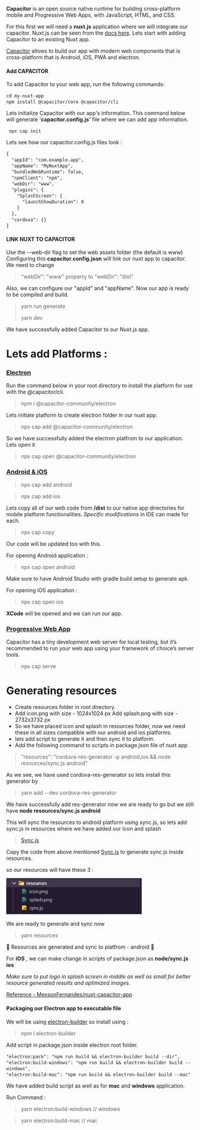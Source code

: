 **Capacitor** is an open source native runtime for building cross-platform mobile and Progressive Web Apps, with JavaScript, HTML, and CSS. 

For this first we will need a **nuxt.js** application where we will integrate our capacitor. Nuxt.js can be seen from the [docs here](https://nuxtjs.org/docs/2.x/get-started/installation). Lets start with adding Capacitor to an existing Nuxt app.

[Capacitor](https://capacitorjs.com/docs/getting-started) allows to build our app with modern web components that is cross-platform that is  Android, iOS, PWA and electron.

#### Add CAPACITOR
To add Capacitor to your web app, run the following commands:

```
cd my-nuxt-app
npm install @capacitor/core @capacitor/cli
```

Lets initialize Capacitor with our app's information. This command below will generate '**capacitor.config.js'** file where we can add app information.

```
 npx cap init
```

Lets see how our capacitor.config.js files look :

```
{
  "appId": "com.example.app",
  "appName": "MyNuxtApp",
  "bundledWebRuntime": false,
  "npmClient": "npm",
  "webDir": "www",
  "plugins": {
    "SplashScreen": {
      "launchShowDuration": 0
    }
  },
  "cordova": {}
}
```
#### LINK NUXT TO CAPACITOR

Use the --web-dir flag to set the web assets folder (the default is www)
Configuring this **capacitor.config.json** will link our nuxt app to capacitor. We need to change

> "webDir": "www" property to "webDir": "dist"

Also, we can configure our "appId" and "appName". Now our app is ready to be compiled and build.

> yarn run generate 
>
> yarn dev

We have successfully added Capacitor to our Nuxt.js app.

# Lets add Platforms :

### **[Electron](https://capacitor-community.github.io/electron/#/./getting-started/index)**

Run the command below in your root directory to install the platform for use with the @capacitor/cli.

> npm i @capacitor-community/electron

Lets initiate platform to create electron folder in our nuxt app.

> npx cap add @capacitor-community/electron

So we have successfully added the electron platfrom to our application. Lets open it

> npx cap open @capacitor-community/electron

### **[Android & iOS](https://capacitorjs.com/docs/basics/running-your-app)**

> npx cap add android

> npx cap add ios

Lets copy all of our web code from **/dist** to our native app directories for mobile platform functionalities. *Specific modifications* in IDE can made for each.

> npx cap copy

Our code will be updated too with this.

For opening Android application :

> npx cap open android

Make sure to have Android Studio with gradle build setup to generate apk.

For opening iOS application :

> npx cap open ios

**XCode** will be opened and we can run our app.

### **[Progressive Web App](https://capacitorjs.com/docs/basics/running-your-app#progressive-web-app)**

Capacitor has a tiny development web server for local testing, but it’s recommended to run your web app using your framework of choice’s server tools.

> npx cap serve

# Generating resources

* Create resources folder in root directory.
* Add icon.png with size - 1024x1024 px Add splash.png with size - 2732x3732 px
* So we have placed icon and splash in resources folder, now we need these in all sizes compatible with our android and ios platforms.
* lets add script to generate it and then sync it to platform.
* Add the following command to scripts in package.json file of nuxt app

> "resources": "cordova-res-generator -p android,ios && node resources/sync.js android"

As we see, we have used cordova-res-generator so lets install this generator by

> yarn add --dev cordova-res-generator

We have successfully add res-generator now we are ready to go but we still have **node resources/sync.js android**


This will sync the resources to android platform using sync.js, so lets add sync.js in resources where we have added our icon and splash

> [Sync.js](https://github.com/anshcena/blog/blob/main/nuxt-capacitor/sync.js)

Copy the code from above mentioned [Sync.js](https://github.com/anshcena/blog/blob/main/nuxt-capacitor/sync.js) to generate sync.js inside resources.

so our resources will have these 3 :

![Structure resources](https://github.com/anshcena/blog/blob/main/nuxt-capacitor/img/sync%20file.jpg?raw=true "Resources")

We are ready to generate and sync now

> yarn resources

🎉 Resources are generated and sync to platfrom - android 🎉

For **iOS** , we can make change in scripts of package.json as **node/sync.js ios**

*Make sure to put logo in splash screen in middle as well as small for better resource generated results and optimized images.*

[Reference - MexsonFernandes/nuxt-capacitor-app](https://github.com/MexsonFernandes/nuxt-capacitor-app#create-resources)

#### Packaging our Electron app to executable file

We will be using [electron-builder](https://www.npmjs.com/package/electron-builder) so install using :

> npm i electron-builder

Add script in package.json inside electron root folder.

```
"electron:pack": "npm run build && electron-builder build --dir",
"electron:build-windows": "npm run build && electron-builder build --windows",
"electron:build-mac": "npm run build && electron-builder build --mac"
```
We have added build script as well as for **mac** and **windows** application.

Run Command : 
>yarn electron:build-windows // windows

>yarn electron:build-mac     // mac
